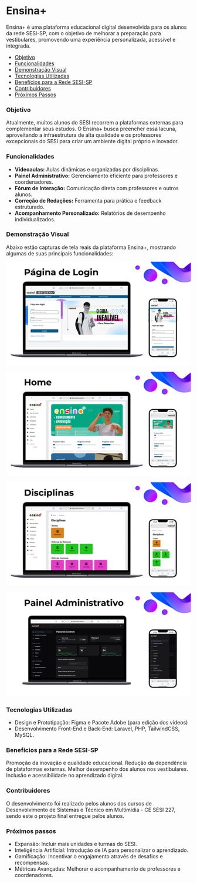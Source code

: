# Ensina+
Ensina+ é uma plataforma educacional digital desenvolvida para os alunos da rede SESI-SP, com o objetivo de melhorar a preparação para vestibulares, promovendo uma experiência personalizada, acessível e integrada.

- [Objetivo](#objetivo)
- [Funcionalidades](#funcionalidades)
- [Demonstração Visual](#demonstração-visual)
- [Tecnologias Utilizadas](#tecnologias-utilizadas)
- [Benefícios para a Rede SESI-SP](#benefícios-para-a-rede-sesi-sp)
- [Contribuidores](#contribuidores)
- [Próximos Passos](#próximos-passos)

### Objetivo
Atualmente, muitos alunos do SESI recorrem a plataformas externas para complementar seus estudos. O Ensina+ busca preencher essa lacuna, aproveitando a infraestrutura de alta qualidade e os professores excepcionais do SESI para criar um ambiente digital próprio e inovador.

### Funcionalidades
- **Videoaulas:** Aulas dinâmicas e organizadas por disciplinas.
- **Painel Administrativo:** Gerenciamento eficiente para professores e coordenadores.
- **Fórum de Interação:** Comunicação direta com professores e outros alunos.
- **Correção de Redações:** Ferramenta para prática e feedback estruturado.
- **Acompanhamento Personalizado:** Relatórios de desempenho individualizados.



### Demonstração Visual
Abaixo estão capturas de tela reais da plataforma Ensina+, mostrando algumas de suas principais funcionalidades:

![Página de Login](.github/images/login.jpg)

![Home](.github/images/home.jpg)

![Disciplinas](.github/images/disciplinas.jpg)

![Painel Administrativo](.github/images/admin.jpg)

### Tecnologias Utilizadas
- Design e Prototipação: Figma e Pacote Adobe (para edição dos vídeos)
- Desenvolvimento Front-End e Back-End: Laravel, PHP, TailwindCSS, MySQL.

### Benefícios para a Rede SESI-SP
Promoção da inovação e qualidade educacional.
Redução da dependência de plataformas externas.
Melhor desempenho dos alunos nos vestibulares.
Inclusão e acessibilidade no aprendizado digital.

### Contribuidores
O desenvolvimento foi realizado pelos alunos dos cursos de Desenvolvimento de Sistemas e Técnico em Multimídia - CE SESI 227, sendo este o projeto final entregue pelos alunos.

### Próximos passos
- Expansão: Incluir mais unidades e turmas do SESI.
- Inteligência Artificial: Introdução de IA para personalizar o aprendizado.
- Gamificação: Incentivar o engajamento através de desafios e recompensas.
- Métricas Avançadas: Melhorar o acompanhamento de professores e coordenadores.
